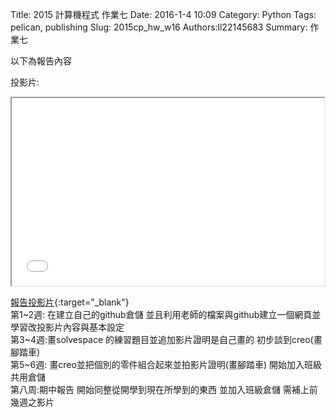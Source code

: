 Title: 2015 計算機程式 作業七
Date: 2016-1-4 10:09
Category: Python
Tags: pelican, publishing
Slug: 2015cp_hw_w16
Authors:ll22145683
Summary: 作業七

以下為報告內容

投影片:

<iframe src="simplest8.html" width="500" height="300"></iframe>

[報告投影片](presentation/simplest16.html){:target="_blank"}
<br>
第1~2週:
在建立自己的github倉儲 並且利用老師的檔案與github建立一個網頁並學習改投影片內容與基本設定
<br>
第3~4週:畫solvespace 的練習題目並追加影片證明是自己畫的 初步談到creo(畫腳踏車)
<br>
第5~6週:
畫creo並把個別的零件組合起來並拍影片證明(畫腳踏車) 開始加入班級共用倉儲
<br>
第八周:期中報告
開始同整從開學到現在所學到的東西 並加入班級倉儲 需補上前幾週之影片








